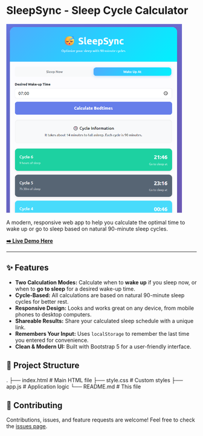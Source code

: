 # SleepSync - Sleep Cycle Calculator

<img height="500px" src="https://github.com/ipirojnoe/sleepsync/blob/main/img/screenshot.png">

A modern, responsive web app to help you calculate the optimal time to wake up or go to sleep based on natural 90-minute sleep cycles.

**[➡️ Live Demo Here](https://sleepsync.pro)**

---

## ✨ Features

* **Two Calculation Modes:** Calculate when to **wake up** if you sleep now, or when to **go to sleep** for a desired wake-up time.
* **Cycle-Based:** All calculations are based on natural 90-minute sleep cycles for better rest.
* **Responsive Design:** Looks and works great on any device, from mobile phones to desktop computers.
* **Shareable Results:** Share your calculated sleep schedule with a unique link.
* **Remembers Your Input:** Uses `localStorage` to remember the last time you entered for convenience.
* **Clean & Modern UI:** Built with Bootstrap 5 for a user-friendly interface.

## 📁 Project Structure

.
├── index.html      # Main HTML file
├── style.css       # Custom styles
├── app.js          # Application logic
└── README.md       # This file

## 🤝 Contributing

Contributions, issues, and feature requests are welcome! Feel free to check the [issues page](https://github.com/ipirojnoe/sleepsync/issues).
